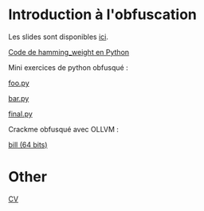 # Introduction à l'obfuscation

Les slides sont disponibles [ici](https://docs.google.com/presentation/d/1oS7QpWXxdlJwx8bhIcqm__ehBkt3NTbuVUYB62ZmGsE/edit#slide=id.g35a3c3f9b6_0_5046).

[Code de hamming_weight en Python](https://github.com/noutoff/noutoff.github.io/blob/master/samples/hamming_weight.py)

Mini exercices de python obfusqué :

[foo.py](https://github.com/noutoff/noutoff.github.io/blob/master/samples/foo.py)

[bar.py](https://github.com/noutoff/noutoff.github.io/blob/master/samples/bar.py)

[final.py](https://github.com/noutoff/noutoff.github.io/blob/master/samples/final.py)


Crackme obfusqué avec OLLVM :

[bill (64 bits)](https://github.com/noutoff/noutoff.github.io/blob/master/samples/bill)


# Other

[CV](https://noutoff.github.io/Ninon_Eyrolles_CV.pdf)